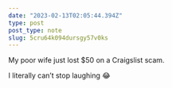 ```yaml
---
date: "2023-02-13T02:05:44.394Z"
type: post 
post_type: note
slug: 5cru64k094dursgy57v0ks
---
```

My poor wife just lost $50 on a Craigslist scam. 

I literally can’t stop laughing 😂 